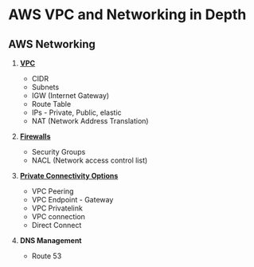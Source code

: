 # AWS VPC and Networking in Depth 

## AWS Networking 
1. **[VPC](https://github.com/vinayakz/AWS-VPC-and-Networking-/blob/3cce11c55d936d7b11ed5b718552140cf2971dd4/VPC%20and%20Components.md)**
    - CIDR
    - Subnets
    - IGW (Internet Gateway)
    - Route Table
    - IPs - Private, Public, elastic
    - NAT (Network Address Translation)

2. **[Firewalls](https://github.com/vinayakz/AWS-VPC-and-Networking-/blob/7de82870465854930d51321685338a71b21f4200/Firewalls.md)**
    - Security Groups
    - NACL (Network access control list)
 
3. **[Private Connectivity Options](https://github.com/vinayakz/AWS-VPC-and-Networking/blob/d62c9f23af4dc3e83c07ae445e44a3ca634c64fc/VPC%20Peering.md)**
    - VPC Peering 
    - VPC Endpoint - Gateway 
    - VPC Privatelink
    - VPC connection
    - Direct Connect 

4. **DNS Management**
    - Route 53
